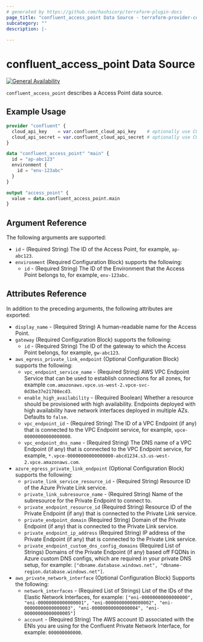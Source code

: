 ```yaml
---
# generated by https://github.com/hashicorp/terraform-plugin-docs
page_title: "confluent_access_point Data Source - terraform-provider-confluent"
subcategory: ""
description: |-
   
---
```


# confluent_access_point Data Source

[![General Availability](https://img.shields.io/badge/Lifecycle%20Stage-General%20Availability-%2345c6e8)](https://docs.confluent.io/cloud/current/api.html#section/Versioning/API-Lifecycle-Policy)

`confluent_access_point` describes a Access Point data source.

## Example Usage

```terraform
provider "confluent" {
  cloud_api_key    = var.confluent_cloud_api_key    # optionally use CONFLUENT_CLOUD_API_KEY env var
  cloud_api_secret = var.confluent_cloud_api_secret # optionally use CONFLUENT_CLOUD_API_SECRET env var
}

data "confluent_access_point" "main" {
  id = "ap-abc123"
  environment {
    id = "env-123abc"
  }
}

output "access_point" {
  value = data.confluent_access_point.main
}
```

<!-- schema generated by tfplugindocs -->
## Argument Reference

The following arguments are supported:

- `id` - (Required String) The ID of the Access Point, for example, `ap-abc123`.
- `environment` (Required Configuration Block) supports the following:
    - `id` - (Required String) The ID of the Environment that the Access Point belongs to, for example, `env-123abc`.

## Attributes Reference

In addition to the preceding arguments, the following attributes are exported:

- `display_name` - (Required String) A human-readable name for the Access Point.
- `gateway` (Required Configuration Block) supports the following:
  - `id` - (Required String) The ID of the gateway to which the Access Point belongs, for example, `gw-abc123`.
- `aws_egress_private_link_endpoint` (Optional Configuration Block) supports the following:
  - `vpc_endpoint_service_name` - (Required String) AWS VPC Endpoint Service that can be used to establish connections for all zones, for example `com.amazonaws.vpce.us-west-2.vpce-svc-0d3be37e21708ecd3`.
  - `enable_high_availability` - (Required Boolean) Whether a resource should be provisioned with high availability. Endpoints deployed with high availability have network interfaces deployed in multiple AZs. Defaults to `false`.
  - `vpc_endpoint_id` - (Required String) The ID of a VPC Endpoint (if any) that is connected to the VPC Endpoint service, for example, `vpce-00000000000000000`.
  - `vpc_endpoint_dns_name` - (Required String) The DNS name of a VPC Endpoint (if any) that is connected to the VPC Endpoint service, for example, `*.vpce-00000000000000000-abcd1234.s3.us-west-2.vpce.amazonaws.com`.
- `azure_egress_private_link_endpoint` (Optional Configuration Block) supports the following:
  - `private_link_service_resource_id` - (Required String) Resource ID of the Azure Private Link service.
  - `private_link_subresource_name` - (Required String) Name of the subresource for the Private Endpoint to connect to.
  - `private_endpoint_resource_id` (Required String) Resource ID of the Private Endpoint (if any) that is connected to the Private Link service.
  - `private_endpoint_domain` (Required String) Domain of the Private Endpoint (if any) that is connected to the Private Link service.
  - `private_endpoint_ip_address` (Required String) IP address of the Private Endpoint (if any) that is connected to the Private Link service.
  - `private_endpoint_custom_dns_config_domains` (Required List of Strings) Domains of the Private Endpoint (if any) based off FQDNs in Azure custom DNS configs, which are required in your private DNS setup, for example: `["dbname.database.windows.net", "dbname-region.database.windows.net"]`.
- `aws_private_network_interface` (Optional Configuration Block) Supports the following:
  - `network_interfaces` - (Required List of Strings) List of the IDs of the Elastic Network Interfaces, for example: `["eni-00000000000000000", "eni-00000000000000001", "eni-00000000000000002", "eni-00000000000000003", "eni-00000000000000004", "eni-00000000000000005"]`
  - `account` - (Required String) The AWS account ID associated with the ENIs you are using for the Confluent Private Network Interface, for example: `000000000000`.

